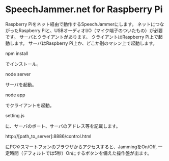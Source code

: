 SpeechJammer.net for Raspberry Pi
========================

Raspberry Piをネット経由で動作するSpeechJammerにします。
ネットにつながったRaspberry Piと、USBオーディオI/O（マイク端子のついたもの）が必要です。
サーバとクライアントがあります。
クライアントはRaspberry Pi上で起動します。
サーバはRaspberry Pi上か、どこか別のマシン上で起動します。

npm install

でインストール。

node server

サーバを起動。

node app

でクライアントを起動。

setting.js

に、サーバのポート、サーバのアドレス等を記載します。

http://[path_to_server]:8886/control.html

にPCやスマートフォンのブラウザからアクセスすると、JammingをOn/Off, 一定時間（デフォルトでは5秒）Onにするボタンを備えた操作盤が出ます。

